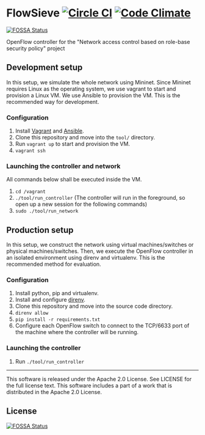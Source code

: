 # FlowSieve [![Circle CI](https://circleci.com/gh/shimojo-lab/flowsieve.svg?style=svg)](https://circleci.com/gh/shimojo-lab/flowsieve) [![Code Climate](https://codeclimate.com/github/shimojo-lab/flowsieve/badges/gpa.svg)](https://codeclimate.com/github/shimojo-lab/flowsieve)
[![FOSSA Status](https://app.fossa.io/api/projects/git%2Bgithub.com%2Fshimojo-lab%2Fflowsieve.svg?type=shield)](https://app.fossa.io/projects/git%2Bgithub.com%2Fshimojo-lab%2Fflowsieve?ref=badge_shield)

OpenFlow controller for the "Network access control based on role-base security
policy" project

## Development setup

In this setup, we simulate the whole network using Mininet. Since Mininet
requires Linux  as the operating system, we use vagrant to start and provision
a Linux VM.  We use Ansible to provision the VM. This is the recommended way for
development.

### Configuration

1. Install [Vagrant](https://www.vagrantup.com/) and
  [Ansible](https://www.ansible.com/).
3. Clone this repository and move into the `tool/` directory.
3. Run `vagrant up` to start and provision the VM.
4. `vagrant ssh`

### Launching the controller and network

All commands below shall be executed inside the VM.

1. `cd /vagrant`
2. `./tool/run_controller` (The controller will run in the foreground, so open
  up a new session for the following commands)
3. `sudo ./tool/run_network`

## Production setup

In this setup, we construct the network using virtual machines/switches or
physical machines/switches. Then, we execute the OpenFlow controller in an
isolated environment using direnv and virtualenv. This is the recommended method
for evaluation.

### Configuration

1. Install python, pip and virtualenv.
2. Install and configure [direnv](https://github.com/direnv/direnv).
3. Clone this repository and move into the source code directory.
4. `direnv allow`
5. `pip install -r requirements.txt`
6. Configure each OpenFlow switch to connect to the TCP/6633 port of the
  machine where the controller will be running.


### Launching the controller

1. Run `./tool/run_controller`

---

This software is released under the Apache 2.0 License. See LICENSE for the
full license text. This software includes a part of a work that is distributed
in the Apache 2.0 License.



## License
[![FOSSA Status](https://app.fossa.io/api/projects/git%2Bgithub.com%2Fshimojo-lab%2Fflowsieve.svg?type=large)](https://app.fossa.io/projects/git%2Bgithub.com%2Fshimojo-lab%2Fflowsieve?ref=badge_large)